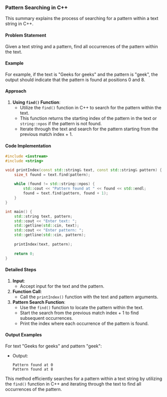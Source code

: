 ### Pattern Searching in C++

This summary explains the process of searching for a pattern within a text string in C++.

#### Problem Statement
Given a text string and a pattern, find all occurrences of the pattern within the text.

#### Example
For example, if the text is "Geeks for geeks" and the pattern is "geek", the output should indicate that the pattern is found at positions 0 and 8.

#### Approach
1. **Using `find()` Function**:
   - Utilize the `find()` function in C++ to search for the pattern within the text.
   - This function returns the starting index of the pattern in the text or `string::npos` if the pattern is not found.
   - Iterate through the text and search for the pattern starting from the previous match index + 1.

#### Code Implementation

```cpp
#include <iostream>
#include <string>

void printIndex(const std::string& text, const std::string& pattern) {
    size_t found = text.find(pattern);
    
    while (found != std::string::npos) {
        std::cout << "Pattern found at " << found << std::endl;
        found = text.find(pattern, found + 1);
    }
}

int main() {
    std::string text, pattern;
    std::cout << "Enter text: ";
    std::getline(std::cin, text);
    std::cout << "Enter pattern: ";
    std::getline(std::cin, pattern);
    
    printIndex(text, pattern);
    
    return 0;
}
```

#### Detailed Steps
1. **Input**:
   - Accept input for the text and the pattern.
2. **Function Call**:
   - Call the `printIndex()` function with the text and pattern arguments.
3. **Pattern Search Function**:
   - Use the `find()` function to locate the pattern within the text.
   - Start the search from the previous match index + 1 to find subsequent occurrences.
   - Print the index where each occurrence of the pattern is found.

#### Output Examples
For text "Geeks for geeks" and pattern "geek":
- Output: 
  ```
  Pattern found at 0
  Pattern found at 8
  ```

This method efficiently searches for a pattern within a text string by utilizing the `find()` function in C++ and iterating through the text to find all occurrences of the pattern.